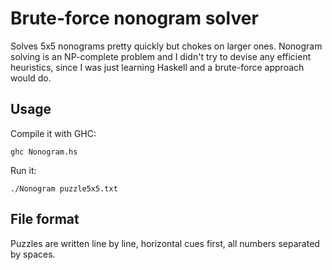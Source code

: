 # Brute-force nonogram solver

Solves 5x5 nonograms pretty quickly but chokes on larger ones. Nonogram solving is an NP-complete problem and I didn't try to devise any efficient heuristics, since I was just learning Haskell and a brute-force approach would do.

## Usage

Compile it with GHC:

    ghc Nonogram.hs

Run it:

    ./Nonogram puzzle5x5.txt

## File format

Puzzles are written line by line, horizontal cues first, all numbers separated by spaces.
